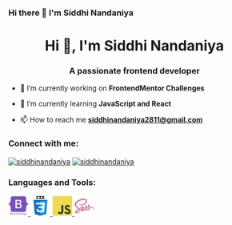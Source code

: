 ### Hi there 👋 I'm Siddhi Nandaniya

<!--
**Siddhinandaniya/Siddhinandaniya** is a ✨ _special_ ✨ repository because its `README.md` (this file) appears on your GitHub profile.

Here are some ideas to get you started:
--> 

<h1 align="center">Hi 👋, I'm Siddhi Nandaniya</h1>
<h3 align="center">A passionate frontend developer</h3>

- 🔭 I’m currently working on **FrontendMentor Challenges**

- 🌱 I’m currently learning **JavaScript and React**

- 📫 How to reach me **siddhinandaniya2811@gmail.com**

<h3 align="left">Connect with me:</h3>
<p align="left">
<a href="https://linkedin.com/in/siddhinandaniya" target="blank"><img align="center" src="https://raw.githubusercontent.com/rahuldkjain/github-profile-readme-generator/master/src/images/icons/Social/linked-in-alt.svg" alt="siddhinandaniya" height="30" width="40" /></a>
<a href="https://fb.com/siddhinandaniya" target="blank"><img align="center" src="https://raw.githubusercontent.com/rahuldkjain/github-profile-readme-generator/master/src/images/icons/Social/facebook.svg" alt="siddhinandaniya" height="30" width="40" /></a>
</p>

<h3 align="left">Languages and Tools:</h3>
<p align="left"> <a href="https://getbootstrap.com" target="_blank" rel="noreferrer"> <img src="https://raw.githubusercontent.com/devicons/devicon/master/icons/bootstrap/bootstrap-plain-wordmark.svg" alt="bootstrap" width="40" height="40"/> </a> <a href="https://www.w3schools.com/css/" target="_blank" rel="noreferrer"> <img src="https://raw.githubusercontent.com/devicons/devicon/master/icons/css3/css3-original-wordmark.svg" alt="css3" width="40" height="40"/> </a> <a href="https://developer.mozilla.org/en-US/docs/Web/JavaScript" target="_blank" rel="noreferrer"> <img src="https://raw.githubusercontent.com/devicons/devicon/master/icons/javascript/javascript-original.svg" alt="javascript" width="40" height="40"/> </a> <a href="https://sass-lang.com" target="_blank" rel="noreferrer"> <img src="https://raw.githubusercontent.com/devicons/devicon/master/icons/sass/sass-original.svg" alt="sass" width="40" height="40"/> </a> </p>
